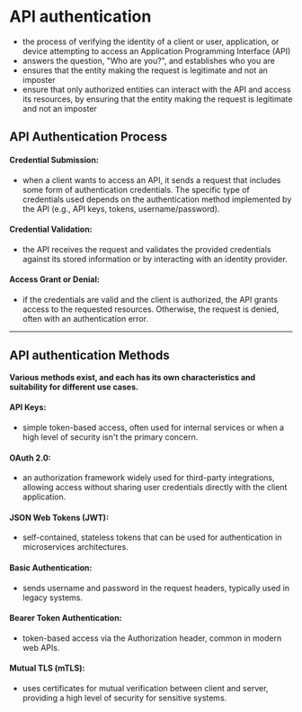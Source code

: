 # API authentication
- the process of verifying the identity of a client or user, application, or device attempting to access an Application Programming Interface (API)
- answers the question, "Who are you?", and  establishes who you are
- ensures that the entity making the request is legitimate and not an imposter
- ensure that only authorized entities can interact with the API and access its resources, by ensuring that the entity making the request is legitimate and not an imposter

## API Authentication Process 
#### Credential Submission:
- when a client wants to access an API, it sends a request that includes some form of authentication credentials. The specific type of credentials used depends on the authentication method implemented by the API (e.g., API keys, tokens, username/password).
#### Credential Validation:
- the API receives the request and validates the provided credentials against its stored information or by interacting with an identity provider.
#### Access Grant or Denial:
- if the credentials are valid and the client is authorized, the API grants access to the requested resources. Otherwise, the request is denied, often with an authentication error.
_________________________________________________________________________

## API authentication Methods
**Various methods exist, and each has its own characteristics and suitability for different use cases.**
#### API Keys:
- simple token-based access, often used for internal services or when a high level of security isn't the primary concern.
#### OAuth 2.0:
- an authorization framework widely used for third-party integrations, allowing access without sharing user credentials directly with the client application.
#### JSON Web Tokens (JWT):
- self-contained, stateless tokens that can be used for authentication in microservices architectures.
#### Basic Authentication:
- sends username and password in the request headers, typically used in legacy systems.
#### Bearer Token Authentication:
- token-based access via the Authorization header, common in modern web APIs.
#### Mutual TLS (mTLS):
- uses certificates for mutual verification between client and server, providing a high level of security for sensitive systems.
